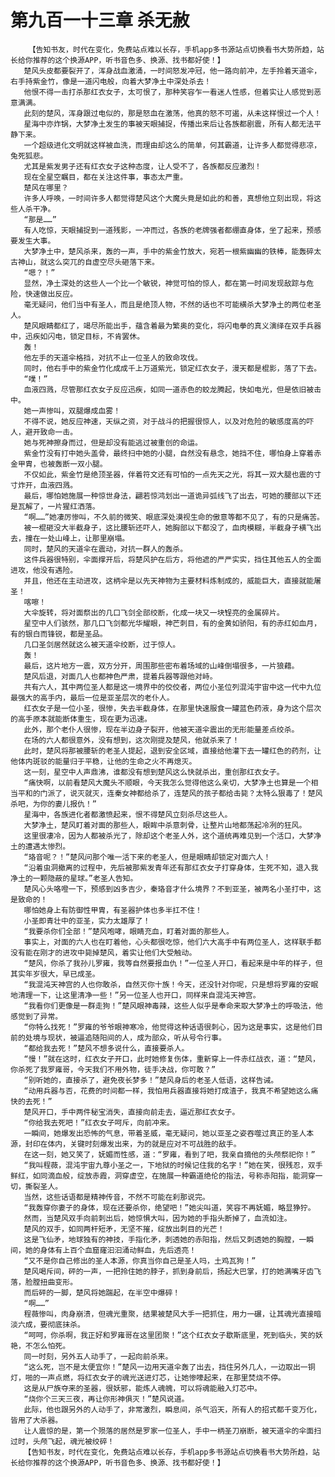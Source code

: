 # 第九百一十三章 杀无赦
        【告知书友，时代在变化，免费站点难以长存，手机app多书源站点切换看书大势所趋，站长给你推荐的这个换源APP，听书音色多、换源、找书都好使！】
       楚风头皮都要裂开了，浑身战血激涌，一时间怒发冲冠，他一路向前冲，左手拎着天道伞，右手持紫金竹，像是一道闪电般，向着大梦净土中深处杀去！
       他恨不得一击打杀那红衣女子，太可恨了，那种笑容乍一看迷人性感，但着实让人感觉到恶意满满。
       此刻的楚风，浑身跟过电似的，那是怒血在激荡，他真的怒不可遏，从未这样恨过一个人！
       星海中亦炸锅，大梦净土发生的事被天眼捕捉，传播出来后让各族都剧震，所有人都无法平静下来。
       一个超级进化文明就这样被血洗，而理由却这么的简单，何其霸道，让许多人都觉得悲凉，兔死狐悲。
       尤其是紫发男子还有红衣女子这种态度，让人受不了，各族都反应激烈！
       现在全星空瞩目，都在关注这件事，事态太严重。
       楚风在哪里？
       许多人呼唤，一时间许多人都觉得楚风这个大魔头竟是如此的和善，真想他立刻出现，将这些人杀干净。
       “那是……”
       有人吃惊，天眼捕捉到一道残影，一冲而过，各族的老牌强者都绷直身体，坐了起来，预感要发生大事。
       大梦净土中，楚风杀来，轰的一声，手中的紫金竹放大，宛若一根紫幽幽的铁棒，能轰碎太古神山，就这么突兀的自虚空尽头砸落下来。
       “嗯？！”
       显然，净土深处的这些人一个比一个敏锐，神觉可怕的惊人，都在第一时间发现敌踪与危险，快速做出反应。
       毫无疑问，他们当中有圣人，而且是绝顶人物，不然的话也不可能横杀大梦净土的两位老圣人。
       楚风眼睛都红了，竭尽所能出手，蕴含着最为繁奥的变化，将闪电拳的真义演绎在双手兵器中，迅疾如闪电，锁定目标，不肯罢休。
       轰！
       他左手的天道伞格挡，对抗不止一位圣人的致命攻伐。
       同时，他右手中的紫金竹化成成千上万道紫光，锁定红衣女子，漫天都是棍影，落了下去。
       “噗！”
       血液四溅，尽管那红衣女子反应迅疾，如同一道赤色的蛟龙腾起，快如电光，但是依旧被击中。
       她一声惨叫，双腿爆成血雾！
       不得不说，她反应神速，天纵之资，对于战斗的把握很惊人，以及对危险的敏感度高的吓人，避开致命一击。
       她与死神擦身而过，但是却没有能逃过被重创的命运。
       紫金竹没有打中她头盖骨，最终扫中她的小腿，自然没有悬念，她挡不住，哪怕身上穿着赤金甲胄，也被轰断一双小腿。
       不仅如此，紫金竹是绝顶圣器，伴着符文还有可怕的一点先天之光，将其一双大腿也震的寸寸炸开，血液四溅。
       最后，哪怕她施展一种惊世身法，翩若惊鸿划出一道诡异弧线飞了出去，可她的腰部以下还是瓦解了，一片猩红洒落。
       “啊……”她凄厉惨叫，不久前的微笑、眼底深处漠视生命的傲意等都不见了，有的只是痛苦。
       被一棍砸没大半截身子，这比腰斩还吓人，她胸部以下都没了，血肉模糊，半截身子横飞出去，撞在一处山峰上，让那里崩塌。
       同时，楚风的天道伞在震动，对抗一群人的轰杀。
       这件兵器很特别，伞面撑开后，将楚风护在后方，将他遮的严严实实，挡住其他五人的全面进攻，他没有遇险。
       并且，他还在主动进攻，这柄伞是以先天神物为主要材料炼制成的，威能巨大，直接就能屠圣！
       喀嚓！
       大伞旋转，将对面祭出的几口飞剑全部绞断，化成一块又一块锃亮的金属碎片。
       星空中人们骇然，那几口飞剑都光华耀眼，神芒刺目，有的金黄如骄阳，有的赤红如血月，有的银白而锋锐，都是圣品。
       几口圣剑居然就这么被天道伞绞断，过于惊人。
       轰！
       最后，这片地方一震，双方分开，周围那些密布着场域的山峰倒塌很多，一片狼藉。
       楚风后退，对面几人也都神色严肃，提着兵器等跟他对峙。
       共有六人，其中两位圣人都是这一境界中的佼佼者，两位小圣位列混沌宇宙中这一代中九位最强大的高手内，最后一位是亚圣层次的老仆人。
       红衣女子是一位小圣，很惨，失去半截身体，在那里快速服食一罐蓝色药液，身为这个层次的高手原本就能断体重生，现在更为迅速。
       此外，那个老仆人很惨，现在半边身子裂开，他被天道伞震出的无形能量差点绞杀。
       在场的六人都很意外，没有想到，这次刚提及楚风，他就杀来了！
       此时，楚风将那被腰斩的老圣人提起，退到安全区域，直接给他灌下去一罐红色的药剂，让他体内斑驳的能量归于平稳，让他的生命之火不再熄灭。
       这一刻，星空中人声鼎沸，谁都没有想到楚风这么快就杀出，重创那红衣女子。
       “痛快啊，以前看楚风大魔头不顺眼，今天我怎么觉得他这么亲切，大梦净土也算是一个相当平和的门派了，说灭就灭，连秦女神都给杀了，连楚风的孩子都给击毙？太特么狠毒了！楚风杀吧，为你的妻儿报仇！”
       星海中，各族进化者都激愤起来，恨不得楚风立刻杀尽这些人。
       大梦净土，楚风盯着对面的那些人，眼眸中杀意刺骨，让整片山地都荡起冷冽的狂风。
       这里很凄冷，因为人都被杀光了，除却这个老圣人外，这个道统再难见到一个活口，大梦净土的遭遇太惨烈。
       “珞音呢？！”楚风问那个唯一活下来的老圣人，但是眼睛却锁定对面六人！
       “沿着虫洞撤离的过程中，先后被那紫发青年还有那红衣女子打穿身体，生死不知，退入我净土的一颗隐蔽的星球。”老圣人告知。
       楚风心头咯噔一下，预感到凶多吉少，秦珞音才什么境界？不到亚圣，被两名小圣打中，这是致命的！
       哪怕她身上有防御性甲胄，有圣器护体也多半扛不住！
       小圣即青壮中的亚圣，实力太雄厚了！
       “我要杀你们全部！”楚风咆哮，眼睛充血，盯着对面的那些人。
       事实上，对面的六人也在盯着他，心头都很吃惊，他们六大高手中有两位圣人，这样联手都没有能在刚才的进攻中毙掉楚风，着实让他们大受触动。
       “楚风，你杀了我孙儿罗雍，我等自然要报血仇！”一位圣人开口，看起来是中年的样子，但其实年岁很大，早已成圣。
       “我混沌天神宫的人也你敢杀，自然灭你十族！今天，还没针对你呢，只是想将罗雍的安眠地清理一下，让这里清净一些！”另一位圣人也开口，同样来自混沌天神宫。
       “我看你们更像是一群走狗！”楚风眼神毒辣，这些人似乎是奉命来取大梦净土的呼吸法，他感觉到了异常。
       “你特么找死！”罗雍的爷爷眼神寒冷，他觉得这种话语很刺心，因为这是事实，这是他们目前的处境与现状，被逼追随阳间的人，成为部众，听从号令行事。
       “都给我去死！”楚风不想多说什么，直接要杀人。
       “慢！”就在这时，红衣女子开口，此时她修复伤体，重新穿上一件赤红战衣，道：“楚风，你杀死了我罗雍哥，今天我们不用外物，徒手决战，你可敢？”
       “别听她的，直接杀了，避免夜长梦多！”楚风身后的老圣人低语，这样告诫。
       “动用兵器与否，花费的时间都一样，我怕用兵器直接将她打成渣子，我真不希望她这么痛快的去死！”
       楚风开口，手中两件秘宝消失，直接向前走去，逼近那红衣女子。
       “你给我去死吧！”红衣女子呵斥，向前冲来。
       一瞬间，她爆发出恐怖的气息，带着圣威，毫无疑问，她以亚圣之姿吞噬过真正的圣人本源，封印在体内，关键时刻爆发出来，为的就是应对不可战胜的敌手。
       在这一刻，她又笑了，妩媚而性感，道：“罗雍，看到了吧，我亲自摘他的头颅祭祀你！”
       “我叫程薇，混沌宇宙九尊小圣之一，下地狱的时候记住我的名字！”她在笑，很残忍，双手鲜红，如同滴血般，绽放赤霞，洞穿虚空，在施展一种霸道绝伦的指法，号称赤阳指，能洞穿一切，撕裂圣人。
       当然，这些话语都是精神传音，不然不可能在刹那说完。
       “我轰穿你妻子的身体，现在还要杀你，绝望吧！”她尖叫道，笑容不再妩媚，略显狰狞。
       然而，当楚风双手向前刺出后，她惊惧大叫，因为她的手指头断掉了，血流如注。
       楚风的双手，如同两杆短矛，无坚不摧，绽放出刺目的光芒！
       这是飞仙矛，地球独有的神技，手指化矛，刺透她的赤阳指，然后又刺透她的胸膛，一瞬间，她的身体有上百个血窟窿汩汩涌动鲜血，先后透亮！
       “又不是你自己修出的圣人本源，你真当你自己是圣人吗，土鸡瓦狗！”
       楚风喝斥间，砰的一声，一把拎住她的脖子，抓到身前后，扬起大巴掌，打的她满嘴牙齿飞落，脸膛扭曲变形。
       而后砰的一脚，楚风将她踹起，在半空中爆碎！
       “啊……”
       程薇惨叫，肉身崩溃，但魂光重聚，结果被楚风大手一把抓住，用力一碾，让其魂光直接暗淡六成，要彻底抹杀。
       “呵呵，你杀啊，我正好和罗雍哥在这里团聚！”这个红衣女子歇斯底里，死到临头，笑的妖艳，不怎么怕死。
       同一时刻，另外五人动手了，一起向前杀来。
       “这么死，岂不是太便宜你！”楚风一边用天道伞轰了出去，挡住另外几人，一边取出一铜灯，啪的一声点燃，将红衣女子的魂光送进灯芯，让她惨嚎起来，在那里焚烧不停。
       这是从尸族夺来的圣器，很妖邪，能炼人魂魄，可以将魂能融入灯芯中。
       “烧你个三天三夜，再让你形神俱灭！”楚风说道。
       此际，他也跟另外的人动手了，非常激烈，瞬息间，杀气滔天，所有人的招式都千变万化，皆用了大杀器。
       让人震惊的是，第一个殒落的居然是罗家一位圣人，手中一柄圣刀崩断，被天道伞的伞面扫过时，头颅飞起，魂光被绞碎！
       【告知书友，时代在变化，免费站点难以长存，手机app多书源站点切换看书大势所趋，站长给你推荐的这个换源APP，听书音色多、换源、找书都好使！】